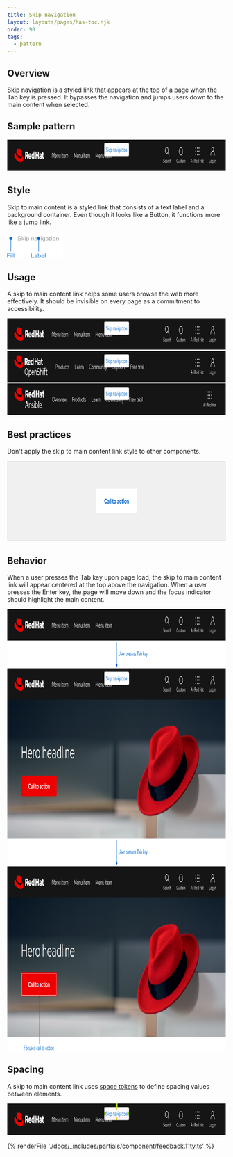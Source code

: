 ```yaml
---
title: Skip navigation
layout: layouts/pages/has-toc.njk
order: 90
tags:
  - pattern
---
```


<link rel="stylesheet" data-helmet href="/assets/packages/@rhds/elements/elements/rh-table/rh-table-lightdom.css">
<link rel="stylesheet" data-helmet href="/styles/samp.css">

## Overview

Skip navigation is a styled link that appears at the top of a page when the Tab
key is pressed. It bypasses the navigation and jumps users down to the main
content when selected.

## Sample pattern

<uxdot-example width-adjustment="1000px">
  <img src="./skip-nav.svg"
       alt="Skip navigation"
       width="1000"
       height="72">
</uxdot-example>

## Style

Skip to main content is a styled link that consists of a text label and a
background container. Even though it looks like a Button, it functions more like
a jump link.

<uxdot-example color-palette="lighter" width-adjustment="129px" no-border>
  <img src="./skip-nav-style.svg"
       alt="Skip navigation specs"
       width="129"
       height="60">
</uxdot-example>

## Usage

A skip to main content link helps some users browse the web more effectively. It
should be invisible on every page as a commitment to accessibility.

<uxdot-example width-adjustment="1000px" variant="full" alignment="left" no-border>
  <img src="./skip-nav-usage-1.svg"
       alt="Skip navigation usage"
       width="1000"
       height="72">
</uxdot-example>

<uxdot-example width-adjustment="1000px" variant="full" alignment="left" no-border>
  <img src="./skip-nav-usage-2.svg"
       alt="Skip navigation usage"
       width="1000"
       height="72">
</uxdot-example>

<uxdot-example width-adjustment="1000px" variant="full" alignment="left" no-border>
  <img src="./skip-nav-usage-3.svg"
       alt="Skip navigation usage"
       width="1000"
       height="72">
</uxdot-example>

## Best practices

Don't apply the skip to main content link style to other components.

<uxdot-example width-adjustment="872px" danger>
  <img src="./skip-nav-best-practices-1.svg"
       alt="Skip navigation style errors"
       width="872"
       height="184">
</uxdot-example>

## Behavior

When a user presses the Tab key upon page load, the skip to main content link
will appear centered at the top above the navigation. When a user presses the
Enter key, the page will move down and the focus indicator should highlight the
main content.

<uxdot-example width-adjustment="1000px" variant="full" alignment="left" no-border>
  <img src="./skip-nav-behavior.svg"
       alt="Skip navigation behavior"
       width="1000"
       height="1014">
</uxdot-example>

## Spacing

A skip to main content link  uses [space tokens](/tokens/space/) to define spacing
values between elements.

<uxdot-example width-adjustment="1000px">
  <img src="./skip-nav-spacing.svg"
       alt="Skip navigation spacing diagram"
       width="1000"
       height="72">
</uxdot-example>

<uxdot-spacer-tokens-table tokens="sm,md"></uxdot-spacer-tokens-table>

{% renderFile './docs/_includes/partials/component/feedback.11ty.ts' %}
